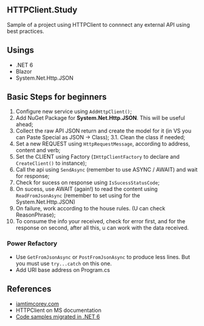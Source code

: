 ## HTTPClient.Study

Sample of a project using HTTPClient to connnect any external API using best practices.

## Usings

- .NET 6
- Blazor
- System.Net.Http.JSON


## Basic Steps for beginners

1. Configure new service using `AddHttpClient()`;
2. Add NuGet Package for **System.Net.Http.JSON**. This will be useful ahead;
3. Collect the raw API JSON return and create the model for it (in VS you can Paste Special as JSON -> Class);
3.1. Clean the class if needed;
4. Set a new REQUEST using `HttpRequestMessage`, according to address, content and verb;
5. Set the CLIENT using Factory (`IHttpClientFactory` to declare and `CreateClient()` to instance);
6. Call the api using `SendAsync` (remember to use ASYNC / AWAIT) and wait for response;
7. Check for sucess on response using `IsSucessStatusCode`;
8. On sucess, use AWAIT (again!) to read the content using `ReadFromJsonAsync` (remember to set using for the System.Net.Http.JSON)
9. On failure, work according to the house rules. (U can check ReasonPhrase);
10. To consume the info your received, check for error first, and for the response on second, after all this, u can work with the data received.

### Power Refactory

- Use `GetFromJsonAsync` or `PostFromJsonAsync` to produce less lines. But you must use `try...catch` on this one.
- Add URI base address on Program.cs

## References

- [iamtimcorey.com](http://www.iamtimcorey.com)
- HTTPClient on MS documentation
- [Code samples migrated in .NET 6](https://docs.microsoft.com/en-us/aspnet/core/migration/50-to-60-samples?view=aspnetcore-6.0)
